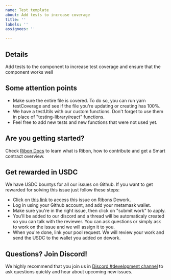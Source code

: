 ```yaml
---
name: Test template
about: Add tests to increase coverage
title: ''
labels: ''
assignees: ''

---
```


## Details
Add tests to the component <name> to increase test coverage and ensure that the component works well

## Some attention points
* Make sure the entire file is covered.
To do so, you can run yarn testCoverage and see if the file you're updating or creating has 100%.
* We have a testUtils with our custom functions. 
Don't forget to use them in place of "testing-library/react" functions.
* Feel free to add new tests and new functions that were not used yet.

## Are you getting started?
Check [Ribon Docs](https://ribondao.github.io/docs/) to learn what is Ribon, how to contribute and get a Smart contract overview.

## Get rewarded in USDC
We have USDC bountys for all our issues on Github. If you want to get rewarded for solving this issue just follow these steps:
- Click on [this link](https://app.dework.xyz/ribon/ribon-dao-english/overview) to access this issue on Ribons Dework.
- Log in using your Github account, and add your metamask wallet.
- Make sure you're in the right issue, then click on "submit work" to apply.
- You'll be added to our discord and a thread will be automaticaly created so you can talk with the reviewer. You can ask questions or simply ask to work on the issue and we will assign it to you.
- When you're done, link your pool request. We will review your work and send the USDC to the wallet you added on dework. 

## Questions? Join Discord!
We highly recommend that you join us in [Discord #development channel](https://discord.gg/APAKvaSuMN) to ask questions quickly and hear about upcoming new issues.
